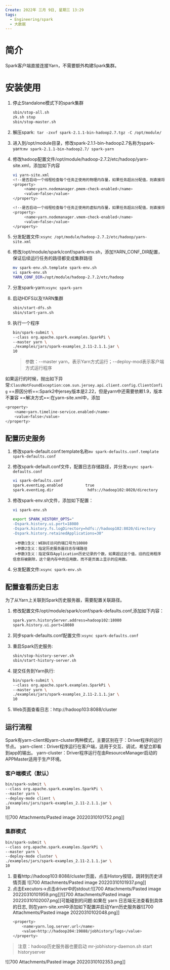 ```yaml
---
Create: 2022年 三月 9日, 星期三 13:29
tags: 
  - Engineering/spark
  - 大数据
---
```


# 简介
Spark客户端直接连接Yarn，不需要额外构建Spark集群。

# 安装使用
1. 停止Standalone模式下的spark集群
	```bash
	sbin/stop-all.sh
	zk.sh stop
	sbin/stop-master.sh
	```
2. 解压spark:` tar -zxvf spark-2.1.1-bin-hadoop2.7.tgz -C /opt/module/`

3. 进入到/opt/module目录，修改spark-2.1.1-bin-hadoop2.7名称为spark-yarn:`mv spark-2.1.1-bin-hadoop2.7/ spark-yarn`
4. 修改hadoop配置文件/opt/module/hadoop-2.7.2/etc/hadoop/yarn-site.xml，添加如下内容

	```bash
	vi yarn-site.xml
	<!--是否启动一个线程检查每个任务正使用的物理内存量，如果任务超出分配值，则直接将其杀掉，默认是true -->
	<property>
		 <name>yarn.nodemanager.pmem-check-enabled</name>
		 <value>false</value>
	</property>

	<!--是否启动一个线程检查每个任务正使用的虚拟内存量，如果任务超出分配值，则直接将其杀掉，默认是true -->
	<property>
		 <name>yarn.nodemanager.vmem-check-enabled</name>
		 <value>false</value>
	</property>

	```
5. 分发配置文件:`xsync /opt/module/hadoop-2.7.2/etc/hadoop/yarn-site.xml`

6. 修改/opt/module/spark/conf/spark-env.sh，添加YARN_CONF_DIR配置，保证后续运行任务的路径都变成集群路径

	```bash
	mv spark-env.sh.template spark-env.sh
	vi spark-env.sh
	YARN_CONF_DIR=/opt/module/hadoop-2.7.2/etc/hadoop
	```

7. 分发spark-yarn:`xsync spark-yarn`
8. 启动HDFS以及YARN集群
	```bash
	sbin/start-dfs.sh
	sbin/start-yarn.sh
	```

9. 执行一个程序
	```bash
	bin/spark-submit \
	--class org.apache.spark.examples.SparkPi \
	--master yarn \
	./examples/jars/spark-examples_2.11-2.1.1.jar \
	10
	```
	> 参数：--master yarn，表示Yarn方式运行；--deploy-mod表示客户端方式运行程序

如果运行的时候，抛出如下异常:`ClassNotFoundException:com.sun.jersey.api.client.config.ClientConfig`
==原因分析==:Spark2中jersey版本是2.22，但是yarn中还需要依赖1.9，版本不兼容
==解决方式==:在yarn-site.xml中，添加
```bash
<property>
	<name>yarn.timeline-service.enabled</name>
	<value>false</value>
</property>	
```

## 配置历史服务
1. 修改spark-default.conf.template名称`mv spark-defaults.conf.template spark-defaults.conf`
2. 修改spark-default.conf文件，配置日志存储路径，并分发`xsync spark-defaults.conf`
	```bash
	vi spark-defaults.conf
	spark.eventLog.enabled          true
	spark.eventLog.dir               hdfs://hadoop102:8020/directory
	```
3. 修改spark-env.sh文件，添加如下配置：

	```bash
	vi spark-env.sh

	export SPARK_HISTORY_OPTS="
	-Dspark.history.ui.port=18080 
	-Dspark.history.fs.logDirectory=hdfs://hadoop102:8020/directory 
	-Dspark.history.retainedApplications=30"
	```
		>参数1含义：WEBUI访问的端口号为18080
		>参数2含义：指定历史服务器日志存储路径
		>参数3含义：指定保存Application历史记录的个数，如果超过这个值，旧的应用程序信息将被删除，这个是内存中的应用数，而不是页面上显示的应用数。

4. 分发配置文件:`xsync spark-env.sh`

## 配置查看历史日志

为了从Yarn上关联到Spark历史服务器，需要配置关联路径。
1. 修改配置文件/opt/module/spark/conf/spark-defaults.conf,添加如下内容：
	```bash
	spark.yarn.historyServer.address=hadoop102:18080
	spark.history.ui.port=18080
	```
	
2. 同步spark-defaults.conf配置文件:`xsync spark-defaults.conf`
3. 重启Spark历史服务:
	```bash
	sbin/stop-history-server.sh 
	sbin/start-history-server.sh 
	```
	
4. 提交任务到Yarn执行:
	```bash
	bin/spark-submit \
	--class org.apache.spark.examples.SparkPi \
	--master yarn \
	./examples/jars/spark-examples_2.11-2.1.1.jar \
	10
	```
	
5. Web页面查看日志：http://hadoop103:8088/cluster


## 运行流程
Spark有yarn-client和yarn-cluster两种模式，主要区别在于：Driver程序的运行节点。
yarn-client：Driver程序运行在客户端，适用于交互、调试，希望立即看到app的输出。
yarn-cluster：Driver程序运行在由ResourceManager启动的APPMaster适用于生产环境。

### 客户端模式（默认）
```bash
bin/spark-submit \
--class org.apache.spark.examples.SparkPi \
--master yarn \
--deploy-mode client \
./examples/jars/spark-examples_2.11-2.1.1.jar \
10
```

![[700 Attachments/Pasted image 20220310101752.png]]

### 集群模式
```bash
bin/spark-submit \
--class org.apache.spark.examples.SparkPi \
--master yarn \
--deploy-mode cluster \
./examples/jars/spark-examples_2.11-2.1.1.jar \
10
```
1. 查看http://hadoop103:8088/cluster页面，点击History按钮，跳转到历史详情页面 ![[700 Attachments/Pasted image 20220310101937.png]]
2. 点击Executors->点击driver中的stdout:![[700 Attachments/Pasted image 20220310101959.png]]![[700 Attachments/Pasted image 20220310102007.png]]可能碰到的问题:如果在 yarn 日志端无法查看到具体的日志, 则在yarn-site.xml中添加如下配置并启动Yarn历史服务器![[700 Attachments/Pasted image 20220310102048.png]]
	```bash
	<property>
		<name>yarn.log.server.url</name>
		<value>http://hadoop204:19888/jobhistory/logs</value>
	</property>
	```

> 注意：hadoop历史服务器也要启动 mr-jobhistory-daemon.sh start historyserver

![[700 Attachments/Pasted image 20220310102353.png]]